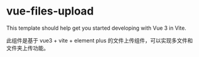 # vue-files-upload

This template should help get you started developing with Vue 3 in Vite.

此组件是基于 vue3 + vite + element plus 的文件上传组件，可以实现多文件和文件夹上传功能。

